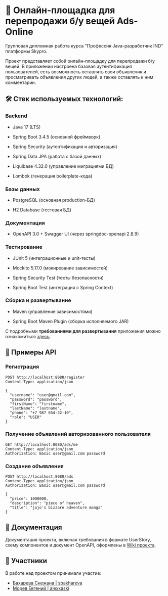 # 🚀 Онлайн-площадка для перепродажи б/у вещей Ads-Online

Групповая дипломная работа курса "Профессия Java-разработчик IND" платформы Skypro. 

Проект представляет собой онлайн-площадку для перепродажи б/у вещей. В приложении настроена базовая аутентификация пользователей, есть возможность оставлять свои объявления и просматривать объявления других людей, а также оставлять к ним комментарии.

## 🛠 Стек используемых технологий: 

### Backend

- Java 17 (LTS)

- Spring Boot 3.4.5 (основной фреймворк)

- Spring Security (аутентификация и авторизация)

- Spring Data JPA (работа с базой данных)

- Liquibase 4.32.0 (управление миграциями БД)

- Lombok (генерация boilerplate-кода)

### Базы данных
- PostgreSQL (основная production-БД)

- H2 Database (тестовая БД)

### Документация

- OpenAPI 3.0 + Swagger UI (через springdoc-openapi 2.8.9)

### Тестирование

- JUnit 5 (интеграционные и unit-тесты)

- Mockito 5.17.0 (мокирование зависимостей)

- Spring Security Test (тесты безопасности)

- Spring Boot Test (интеграция с Spring Context)

### Сборка и развертывание
- Maven (управление зависимостями)

- Spring Boot Maven Plugin (сборка исполняемого JAR)

С подробными **требованиями для развертывания** приложения можно ознакомиться [здесь](https://github.com/sbakhareva/graduation-work/wiki/%D0%A2%D1%80%D0%B5%D0%B1%D0%BE%D0%B2%D0%B0%D0%BD%D0%B8%D1%8F-%D0%B4%D0%BB%D1%8F-%D1%80%D0%B0%D0%B7%D0%B2%D0%B5%D1%80%D1%82%D1%8B%D0%B2%D0%B0%D0%BD%D0%B8%D1%8F-%D0%BF%D1%80%D0%B8%D0%BB%D0%BE%D0%B6%D0%B5%D0%BD%D0%B8%D1%8F).

## 📡 Примеры API

### Регистрация
```http
POST http://localhost:8080/register
Content-Type: application/json

{
  "username": "user@gmail.com",
  "password": "password",
  "firstName": "firstname",
  "lastName": "lastname",
  "phone": "+7 987 654-32-10",
  "role": "USER"
}
```

### Получение объявлений авторизованного пользователя
```http
GET http://localhost:8080/ads/me
Content-Type: application/json
Authorization: Basic user@gmail.com password
```

### Создание объявления
```http
POST http://localhost:8080/ads
Content-Type: application/json
Authorization: Basic user@gmail.com password

{
  "price": 1000000,
  "description": "piece of heaven",
  "title": "jojo's bizzare adventure manga"
}
```

## 📖 Документация
Документация проекта, включая требования в формате UserStory, схему компонентов и документ OpenAPI, оформлены в [Wiki проекта](https://github.com/sbakhareva/graduation-work/wiki).

## 🤝 Участники
В работе над проектом принимали участие:
* [Бахарева Снежана | sbakhareva](https://github.com/sbakhareva)
* [Морев Евгений | alexxaski](https://github.com/alexxaski)

